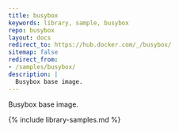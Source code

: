 ```yaml
---
title: busybox
keywords: library, sample, busybox
repo: busybox
layout: docs
redirect_to: https://hub.docker.com/_/busybox/
sitemap: false
redirect_from:
- /samples/busybox/
description: |
  Busybox base image.
---
```


Busybox base image.


{% include library-samples.md %}
